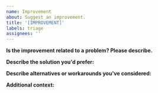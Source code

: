 ```yaml
---
name: Improvement
about: Suggest an improvement.
title: '[IMPROVEMENT]'
labels: triage
assignees: ''
---
```


**Is the improvement related to a problem? Please describe.**

<!-- A clear and concise description of the problem. Ex. It would make my life easier if [...] -->

**Describe the solution you'd prefer:**

<!-- A clear and concise description of what you want to happen. -->

**Describe alternatives or workarounds you've considered:**

<!-- A clear and concise description of any alternative solutions or workarounds you've considered. -->

**Additional context:**

<!-- Add contextual details or screenshots if applicable. -->
